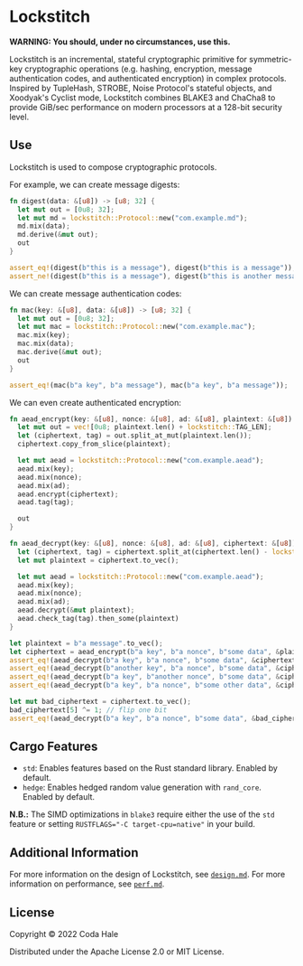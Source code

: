 # Lockstitch

**WARNING: You should, under no circumstances, use this.**

Lockstitch is an incremental, stateful cryptographic primitive for symmetric-key cryptographic
operations (e.g. hashing, encryption, message authentication codes, and authenticated encryption)
in complex protocols. Inspired by TupleHash, STROBE, Noise Protocol's stateful objects, and
Xoodyak's Cyclist mode, Lockstitch combines BLAKE3 and ChaCha8 to provide GiB/sec performance on
modern processors at a 128-bit security level.

## Use

Lockstitch is used to compose cryptographic protocols.

For example, we can create message digests:

```rust
fn digest(data: &[u8]) -> [u8; 32] {
  let mut out = [0u8; 32];
  let mut md = lockstitch::Protocol::new("com.example.md");
  md.mix(data);
  md.derive(&mut out);
  out
}

assert_eq!(digest(b"this is a message"), digest(b"this is a message"));
assert_ne!(digest(b"this is a message"), digest(b"this is another message"));
```

We can create message authentication codes:

```rust
fn mac(key: &[u8], data: &[u8]) -> [u8; 32] {
  let mut out = [0u8; 32];
  let mut mac = lockstitch::Protocol::new("com.example.mac");
  mac.mix(key);
  mac.mix(data);
  mac.derive(&mut out);
  out
}

assert_eq!(mac(b"a key", b"a message"), mac(b"a key", b"a message"));
```

We can even create authenticated encryption:

```rust
fn aead_encrypt(key: &[u8], nonce: &[u8], ad: &[u8], plaintext: &[u8]) -> Vec<u8> {
  let mut out = vec![0u8; plaintext.len() + lockstitch::TAG_LEN];
  let (ciphertext, tag) = out.split_at_mut(plaintext.len());
  ciphertext.copy_from_slice(plaintext);

  let mut aead = lockstitch::Protocol::new("com.example.aead");
  aead.mix(key);
  aead.mix(nonce);
  aead.mix(ad);
  aead.encrypt(ciphertext);
  aead.tag(tag);

  out
}

fn aead_decrypt(key: &[u8], nonce: &[u8], ad: &[u8], ciphertext: &[u8]) -> Option<Vec<u8>> {
  let (ciphertext, tag) = ciphertext.split_at(ciphertext.len() - lockstitch::TAG_LEN);
  let mut plaintext = ciphertext.to_vec();

  let mut aead = lockstitch::Protocol::new("com.example.aead");
  aead.mix(key);
  aead.mix(nonce);
  aead.mix(ad);
  aead.decrypt(&mut plaintext);
  aead.check_tag(tag).then_some(plaintext)
}

let plaintext = b"a message".to_vec();
let ciphertext = aead_encrypt(b"a key", b"a nonce", b"some data", &plaintext);
assert_eq!(aead_decrypt(b"a key", b"a nonce", b"some data", &ciphertext), Some(plaintext));
assert_eq!(aead_decrypt(b"another key", b"a nonce", b"some data", &ciphertext), None);
assert_eq!(aead_decrypt(b"a key", b"another nonce", b"some data", &ciphertext), None);
assert_eq!(aead_decrypt(b"a key", b"a nonce", b"some other data", &ciphertext), None);

let mut bad_ciphertext = ciphertext.to_vec();
bad_ciphertext[5] ^= 1; // flip one bit
assert_eq!(aead_decrypt(b"a key", b"a nonce", b"some data", &bad_ciphertext), None);
```

## Cargo Features

* `std`: Enables features based on the Rust standard library. Enabled by default.
* `hedge`: Enables hedged random value generation with `rand_core`. Enabled by default.

**N.B.:** The SIMD optimizations in `blake3` require either the use of the `std` feature or setting
`RUSTFLAGS="-C target-cpu=native"` in your build.

## Additional Information

For more information on the design of Lockstitch, see [`design.md`](design.md).
For more information on performance, see [`perf.md`](perf.md).

## License

Copyright © 2022 Coda Hale

Distributed under the Apache License 2.0 or MIT License.
